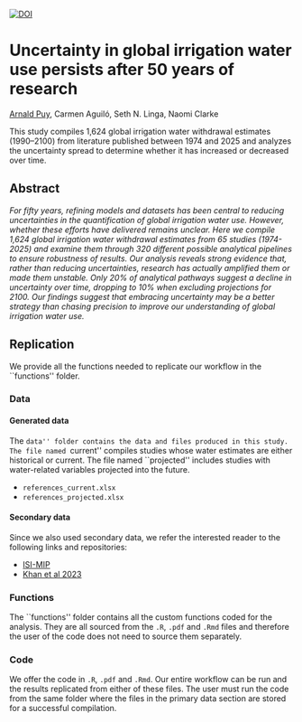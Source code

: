 
[![DOI](https://zenodo.org/badge/DOI/10.5281/zenodo.14710666.svg)](https://doi.org/10.5281/zenodo.14710666)

# Uncertainty in global irrigation water use persists after 50 years of research

[Arnald Puy](https://www.arnaldpuy.com/), Carmen Aguiló, Seth N. Linga, Naomi Clarke

This study compiles 1,624 global irrigation water withdrawal estimates (1990–2100) 
from literature published between 1974 and 2025 and analyzes the uncertainty spread 
to determine whether it has increased or decreased over time.

## Abstract

*For fifty years, refining models and datasets has been central to reducing 
uncertainties in the quantification of global irrigation water use. However, 
whether these efforts have delivered remains unclear. Here we compile 1,624 
global irrigation water withdrawal estimates from 65 studies (1974-2025) and 
examine them through 320 different possible analytical pipelines to ensure 
robustness of results. Our analysis reveals strong evidence that, rather than 
reducing uncertainties, research has actually amplified them or made them 
unstable. Only 20\% of analytical pathways suggest a decline in uncertainty 
over time, dropping to 10\% when excluding projections for 2100. Our findings 
suggest that embracing uncertainty may be a better strategy than chasing 
precision to improve our understanding of global irrigation water use.*

## Replication

We provide all the functions needed to replicate our workflow in the ``functions'' folder.

### Data

#### Generated data

The ``data'' folder contains the data and files produced in this study. The file named
``current'' compiles studies whose water estimates are either historical or current.
The file named ``projected'' includes studies with water-related variables projected 
into the future.

* `references_current.xlsx`   
* `references_projected.xlsx`   

#### Secondary data

Since we also used secondary data, we refer the interested reader to the following
links and repositories:

* [ISI-MIP](https://www.isimip.org/)
* [Khan et al 2023](https://www.nature.com/articles/s41597-023-02086-2)

### Functions

The ``functions'' folder contains all the custom functions coded for the analysis.
They are all sourced from the `.R`, `.pdf` and `.Rmd` files and therefore the 
user of the code does not need to source them separately.

### Code

We offer the code in `.R`, `.pdf` and `.Rmd`. Our entire workflow can be run and the 
results replicated from either of these files. The user must run the code from the 
same folder where the files in the primary data section are stored for a successful 
compilation.


